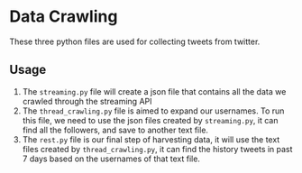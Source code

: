 # Data Crawling

These three python files are used for collecting tweets from twitter.



## Usage

1. The `streaming.py` file will create a json file that contains all the data we crawled through the streaming API
2. The `thread_crawling.py` file is aimed to expand our usernames. To run this file, we need to use the json files created by `streaming.py`, it can find all the followers, and save to another text file.
3. The `rest.py` file is our final step of harvesting data, it will use the text files created by `thread_crawling.py`, it can find the history tweets in past 7 days based on the usernames of that text file.
